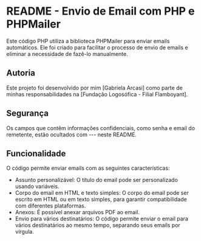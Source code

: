 # README - Envio de Email com PHP e PHPMailer

Este código PHP utiliza a biblioteca PHPMailer para enviar emails automáticos. Ele foi criado para facilitar o processo de envio de emails e eliminar a necessidade de fazê-lo manualmente.

## Autoria

Este projeto foi desenvolvido por mim [Gabriela Arcasi] como parte de minhas responsabilidades na [Fundação Logosófica - Filial Flamboyant].

## Segurança

Os campos que contêm informações confidenciais, como senha e email do remetente, estão ocultados com --- neste README. 

## Funcionalidade

O código permite enviar emails com as seguintes características:

- Assunto personalizável: O título do email pode ser personalizado usando variáveis.
- Corpo do email em HTML e texto simples: O corpo do email pode ser escrito em HTML ou em texto simples, para garantir compatibilidade com diferentes plataformas.
- Anexos: É possível anexar arquivos PDF ao email.
- Envio para vários destinatários: O código permite enviar o email para vários destinatários ao mesmo tempo, separando seus emails por vírgula.
